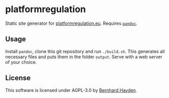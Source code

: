 # platformregulation

Static site generator for [platformregulation.eu](https://platformregulation.eu). Requires [`pandoc`](https://pandoc.org).

## Usage

Install `pandoc`, clone this git repository and run `./build.sh`. This generates all necessary files and puts them in the folder `output`. Serve with a web server of your choice.

## License

This software is licensed under AGPL-3.0 by [Bernhard Hayden](https://github.com/burnoutberni).
